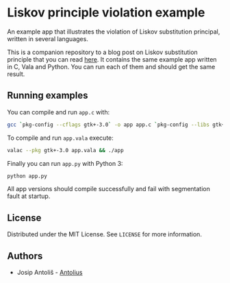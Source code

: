 # Liskov principle violation example

An example app that illustrates the violation of Liskov substitution principal, written in several languages.

This is a companion repository to a blog post on Liskov substitution principle that you can read [here](https://qua.name/antolius/liskov-substitution-principle). It contains the same example app written in C, Vala and Python. You can run each of them and should get the same result.

## Running examples

You can compile and run `app.c` with:

```bash
gcc `pkg-config --cflags gtk+-3.0` -o app app.c `pkg-config --libs gtk+-3.0` && ./app
```

To compile and run `app.vala` execute:

```bash
valac --pkg gtk+-3.0 app.vala && ./app
```

Finally you can run `app.py` with Python 3:

```bash
python app.py
```

All app versions should compile successfully and fail with segmentation fault at startup.

## License

Distributed under the MIT License. See `LICENSE` for more information.

## Authors

- Josip Antoliš - [Antolius](https://github.com/Antolius)
